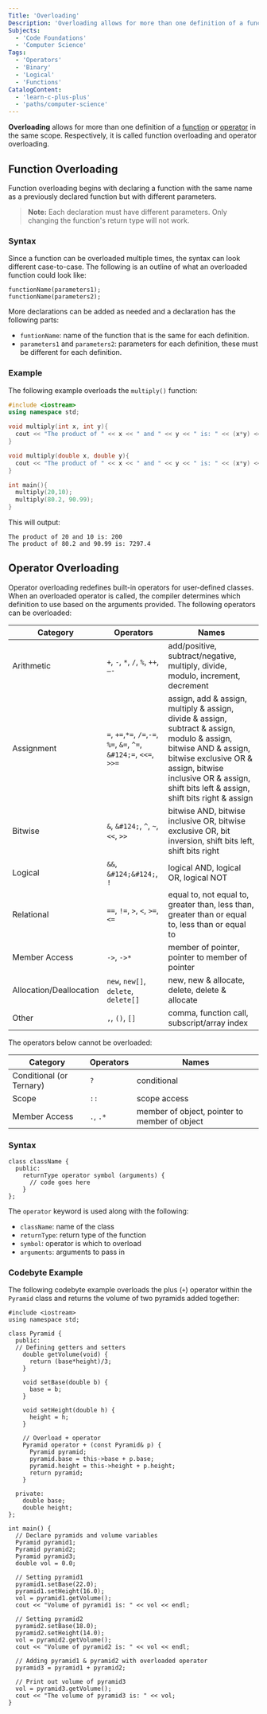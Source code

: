 ```yaml
---
Title: 'Overloading'
Description: 'Overloading allows for more than one definition of a function or operator in the same scope.'
Subjects:
  - 'Code Foundations'
  - 'Computer Science'
Tags:
  - 'Operators'
  - 'Binary'
  - 'Logical'
  - 'Functions'
CatalogContent:
  - 'learn-c-plus-plus'
  - 'paths/computer-science'
---
```


**Overloading** allows for more than one definition of a [function](https://www.codecademy.com/resources/docs/cpp/functions) or [operator](https://www.codecademy.com/resources/docs/cpp/operators) in the same scope. Respectively, it is called function overloading and operator overloading.

## Function Overloading

Function overloading begins with declaring a function with the same name as a previously declared function but with different parameters.

> **Note:** Each declaration must have different parameters. Only changing the function's return type will not work.

### Syntax

Since a function can be overloaded multiple times, the syntax can look different case-to-case. The following is an outline of what an overloaded function could look like:

```pseudo
functionName(parameters1);
functionName(parameters2);
```

More declarations can be added as needed and a declaration has the following parts:

- `funtionName`: name of the function that is the same for each definition.
- `parameters1` and `parameters2`: parameters for each definition, these must be different for each definition.

### Example

The following example overloads the `multiply()` function:

```cpp
#include <iostream>
using namespace std;

void multiply(int x, int y){
  cout << "The product of " << x << " and " << y << " is: " << (x*y) << endl;
}

void multiply(double x, double y){
  cout << "The product of " << x << " and " << y << " is: " << (x*y) << endl;
}

int main(){
  multiply(20,10);
  multiply(80.2, 90.99);
}
```

This will output:

```shell
The product of 20 and 10 is: 200
The product of 80.2 and 90.99 is: 7297.4
```

## Operator Overloading

Operator overloading redefines built-in operators for user-defined classes. When an overloaded operator is called, the compiler determines which definition to use based on the arguments provided. The following operators can be overloaded:

| Category                | Operators                                                            | Names                                                                                                                                                                                                                                 |
| ----------------------- | -------------------------------------------------------------------- | ------------------------------------------------------------------------------------------------------------------------------------------------------------------------------------------------------------------------------------- |
| Arithmetic              | `+`, `-`, `*`, `/`, `%`, `++`, `—-`                                  | add/positive, subtract/negative, multiply, divide, modulo, increment, decrement                                                                                                                                                       |
| Assignment              | `=`, `+=`,`*=`, `/=`,`-=`, `%=`, `&=`, `^=`, `&#124;=`, `<<=`, `>>=` | assign, add & assign, multiply & assign, divide & assign, subtract & assign, modulo & assign, bitwise AND & assign, bitwise exclusive OR & assign, bitwise inclusive OR & assign, shift bits left & assign, shift bits right & assign |
| Bitwise                 | `&`, `&#124;`, `^`, `~`, `<<`, `>>`                                  | bitwise AND, bitwise inclusive OR, bitwise exclusive OR, bit inversion, shift bits left, shift bits right                                                                                                                             |
| Logical                 | `&&`, `&#124;&#124;`, `!`                                            | logical AND, logical OR, logical NOT                                                                                                                                                                                                  |
| Relational              | `==`, `!=`, `>`, `<`, `>=`, `<=`                                     | equal to, not equal to, greater than, less than, greater than or equal to, less than or equal to                                                                                                                                      |
| Member Access           | `->`, `->*`                                                          | member of pointer, pointer to member of pointer                                                                                                                                                                                       |
| Allocation/Deallocation | `new`, `new[]`, `delete`, `delete[]`                                 | new, new & allocate, delete, delete & allocate                                                                                                                                                                                        |
| Other                   | `,`, `()`, `[]`                                                      | comma, function call, subscript/array index                                                                                                                                                                                           |

The operators below cannot be overloaded:

| Category                 | Operators | Names                                         |
| ------------------------ | --------- | --------------------------------------------- |
| Conditional (or Ternary) | `?`       | conditional                                   |
| Scope                    | `::`      | scope access                                  |
| Member Access            | `.`, `.*` | member of object, pointer to member of object |

### Syntax

```pseudo
class className {
  public:
    returnType operator symbol (arguments) {
      // code goes here
    }
};
```

The `operator` keyword is used along with the following:

- `className`: name of the class
- `returnType`: return type of the function
- `symbol`: operator is which to overload
- `arguments`: arguments to pass in

### Codebyte Example

The following codebyte example overloads the plus (`+`) operator within the `Pyramid` class and returns the volume of two pyramids added together:

```codebyte/cpp
#include <iostream>
using namespace std;

class Pyramid {
  public:
  // Defining getters and setters
    double getVolume(void) {
      return (base*height)/3;
    }

    void setBase(double b) {
      base = b;
    }

    void setHeight(double h) {
      height = h;
    }

    // Overload + operator
    Pyramid operator + (const Pyramid& p) {
      Pyramid pyramid;
      pyramid.base = this->base + p.base;
      pyramid.height = this->height + p.height;
      return pyramid;
    }

  private:
    double base;
    double height;
};

int main() {
  // Declare pyramids and volume variables
  Pyramid pyramid1;
  Pyramid pyramid2;
  Pyramid pyramid3;
  double vol = 0.0;

  // Setting pyramid1
  pyramid1.setBase(22.0);
  pyramid1.setHeight(16.0);
  vol = pyramid1.getVolume();
  cout << "Volume of pyramid1 is: " << vol << endl;

  // Setting pyramid2
  pyramid2.setBase(18.0);
  pyramid2.setHeight(14.0);
  vol = pyramid2.getVolume();
  cout << "Volume of pyramid2 is: " << vol << endl;

  // Adding pyramid1 & pyramid2 with overloaded operator
  pyramid3 = pyramid1 + pyramid2;

  // Print out volume of pyramid3
  vol = pyramid3.getVolume();
  cout << "The volume of pyramid3 is: " << vol;
}
```
